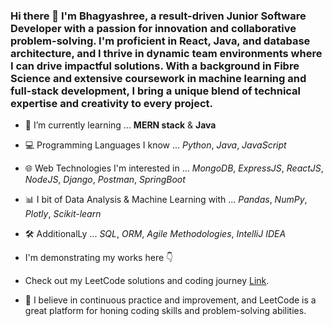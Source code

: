 ### Hi there 👋 I'm Bhagyashree, a result-driven Junior Software Developer with a passion for innovation and collaborative problem-solving. I'm proficient in React, Java, and database architecture, and I thrive in dynamic team environments where I can drive impactful solutions. With a background in Fibre Science and extensive coursework in machine learning and full-stack development, I bring a unique blend of technical expertise and creativity to every project.
- 🌱 I’m currently learning ... **MERN stack** & **Java**
- 💻 Programming Languages I know ... *Python*, *Java*, *JavaScript*
- 🌐 Web Technologies I'm interested in ... *MongoDB*, *ExpressJS*, *ReactJS*, *NodeJS*, *Django*, *Postman*, *SpringBoot*
- 📊 I bit of Data Analysis & Machine Learning with ... *Pandas*, *NumPy*, *Plotly*, *Scikit-learn*
- 🛠️ AdditionalLy ... *SQL*, *ORM*, *Agile Methodologies*, *IntelliJ IDEA*

- I'm demonstrating my works here 👇
- Check out my LeetCode solutions and coding journey [Link](https://leetcode.com/u/bhagyashree-bhattacharyya/).
- 🧠 I believe in continuous practice and improvement, and LeetCode is a great platform for honing coding skills and problem-solving abilities.


<!--
**Bhagyashree-Bhattacharyya/Bhagyashree-Bhattacharyya** is a ✨ _special_ ✨ repository because its `README.md` (this file) appears on your GitHub profile.

Here are some ideas to get you started:

- 🔭 I’m currently working on ...
- 🌱 I’m currently learning ...
- 👯 I’m looking to collaborate on ...
- 🤔 I’m looking for help with ...
- 💬 Ask me about ...
- 📫 How to reach me: ...
- 😄 Pronouns: ...
- ⚡ Fun fact: ...
-->
